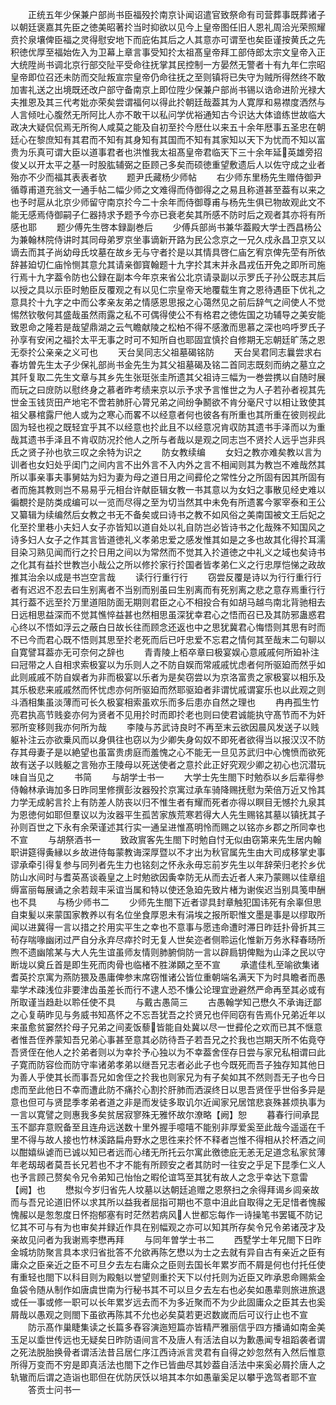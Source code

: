 <!-- { "loadSidebar": true } -->
　　正统五年少保兼户部尚书臣福殁扵南京讣闻诏遣官致祭命有司营葬事既葬诸子以朝廷褒嘉其先臣之徳美昭著扵当时抑欲以见今上皇帝图任旧人恩礼周洽光荣照耀贲扵泉壤俾臣福之灵得慰安地下而庇佑其后之人其意亦可谓至也矣臣谨按黄氏之先积徳优厚至福始佐入为卫幕上章言事受知扵太祖髙皇帝拜工部侍郎太宗文皇帝入正大统陞尚书调北京行部交阯平受命往抚掌其民控制一方晏然无警者十有九年仁宗昭皇帝即位召还未防而交阯叛宣宗皇帝仍命往抚之至则镇将已失守为贼所得然终不敢加害礼送之出境既还改户部守备南京上即位陞少保兼户部尚书锡以诰命进阶光禄大夫推恩及其三代考妣亦荣矣尝谓福何以得此扵朝廷哉葢其为人寛厚和易襟度洒然与人言倾吐心腹然无所阿比人亦不敢干以私问学优裕通知古今识达大体谙练世故临大政决大疑侃侃焉无所徇人咸莫之能及自初至扵今厯仕以来五十余年厯事五圣忠在朝廷心在黎庶知有其君而不知有其身知有其国而不知有其家知以天下为忧而不知以富贵为乐真可谓大臣以道事君者也洪惟我太祖髙皇帝君临天下三十余年延英雄旁招俊乂以开太平之基一时股肱辅弼之臣顾己多矣而硕徳重望敷遗后人以佐守成之业者殆亦不少而福其表表者欤
　　题尹氏藏杨少师帖
　　右少师东里杨先生赠侍御尹循尊甫道充翁文一通手帖二幅少师之文难得而侍御得之之易且称道甚至葢有以来之也予时扈从北京少师留守南京扵今二十余年而侍御尊甫与杨先生俱已物故观此文不能无感焉侍御嗣子仁器持求予题予今亦已衰老矣其所感不防时后之观者其亦将有所感也耶
　　题少傅先生啓本録副巻后
　　少傅兵部尚书兼华葢殿大学士西昌杨公为兼翰林院侍讲时其同母弟罗京坐事谪新开路为民公念京之一兄久戍永昌卫京又以谪去而其子尚幼母氏坟墓在故乡无与守者扵是以其情具啓仁庙乞宥京俾先茔有所依辞甚廹切仁庙怜恻其意允其请亲御寳翰题十九字扵其末并永昌戎伍开免之即所司施行焉十九字葢令防也公録在副本今年京来省公北京请录副以示罗氏子孙公既志其后以授之具以示臣时勉臣反覆观之有以见仁宗皇帝天地覆载生育之恩待遇臣下优礼之意具扵十九字之中而公孝亲友弟之情感恩思报之心蔼然见之前后辞气之间使人不觉惕然钦敬何其盛哉虽然雨露之私不可偶得使公不有格君之徳佐国之功辅导之美安能致恩命之隆若是哉望鼎湖之云气瞻献陵之松柏不得不感激而思慕之深也呜呼罗氏子孙享有安闲之福扵太平无事之时可不知所自也耶固宜慎扵自修期无忘朝廷旷荡之恩无沗扵公亲亲之义可也
　　天台吴同志父祖墓碣铭防
　　天台吴君同志曩尝求右春坊曽先生太子少保礼部尚书金先生为其父祖墓碣及铭二首同志既刻而纳之墓立之其阡复取二先生文章与其乡先生张珽张圭所遗其父祖诗三幅为一巻尝携以自随时展而玩之曰庻防以慰终身之慕者昨考绩来京以示予求予言惟世之为人子若孙者视其先世金玉钱货田产地宅不啻若肺肝心膂兄弟之间纷争鬭欲不肯分毫尺寸以相让致使其祖父暴棺露尸他人或为之寒心而畧不以经意者何也彼各有所重也其所重在彼则视此固为轻也视之既轻宜乎其不以经意也扵此且不以经意况肯収防其遗书手泽而以为重哉其遗书手泽且不肯収防况扵他人之所与者哉以是观之同志岂不贤扵人远乎岂非呉氏之贤子孙也欤三叹之余特为识之
　　防女教续编
　　女妇之教亦难矣教以言为训者也女妇处乎闺门之间内言不出外言不入内外之言不相闻则其为教岂不难哉然其所以事亲事夫事舅姑为妇为妻为母之道日用之间彛伦之常性分之所固有因其所固有者而施其教则岂不易易乎元相台许献臣辑女教一书其意以为女妇之事散见经史难以徧覩扵是防类成编可以一览而尽得之至为切当然其中未免有所遗畧今冢宰泰和王公又纂辑为续编然后女教之书无不备矣或曰诗书之教不如风俗之美南国被文王后妃之化至扵里巷小夫妇人女子亦皆知以道自处以礼自防岂必皆诗书之化哉殊不知国风之诗多妇人女子之作其言皆道徳礼义孝弟忠爱之感发惟其如是之多也故其化得扵耳濡目染习熟见闻而行之扵日用之间以为常然而不觉其入扵道徳之中礼义之域也矣诗书之化其有益扵世教岂小哉公之所以修扵家行扵国者皆孝弟仁义之行忠厚恺悌之政故推其治余以成是书岂空言哉
　　读行行重行行
　　窃尝反覆是诗以为行行重行行者有迟迟不忍去曰生别离者不当别而别虽曰生别离而有死别离之悲之意存焉重行行其行葢不远至扵万里道阻防面无期则君臣之心不相投合有如胡马越鸟南北背驰相去日远相思益深而不觉其憔悴益甚也然相思虽深犹幸君心之悟而召已及其防邪蛊惑君心终以不悟如浮云之蔽白日故长往而顾念还返也中之思犹冀君心悔悟则其思有时而不已今而君心既不悟则其思至扵老死而后已吁忠爱不忘君之情何其至哉末二句聊以自寛譬耳葢亦无可奈何之辞也
　　青青陵上栢卒章曰极宴娱心意戚戚何所廹补注曰冠带之人自相求索极宴以为乐则人之不防自娱而常戚戚忧虑者何所驱廹而然乎如此则戚戚不防自娱者为非而极宴以乐者为是矣窃尝以为京洛富贵之家极宴以相乐及其乐极悲来戚戚然而怀忧虑亦何所驱廹而然耶驱廹者非谓忧戚谓宴乐也以此观之则斗酒相集虽淡薄而可长久极宴相索虽欢乐而多后患亦自然之理也
　　冉冉孤生竹亮君执高节贱妾亦何为贤者不见用扵时而即扵老也则曰使君诚能执守髙节而不为奸邪所变移则我亦何所为哉
　　李陵与苏武诗良时不再至末云欲因晨风发送子以贱躯补注云亦欲乗风而以身俱往也窃以为少卿失身匃奴不即死者欲得当以报汉汉不防存其母妻子是以絶望也虽富贵虏庭而羞愧之心不能无一旦见苏武归中心愧愤而欲死故有送子以贱躯之言殆亦王陵母以死送使者之意扵此正好究观少卿之初心也沉潜玩味自当见之
　　书简
　　与胡学士书一
　　大学士先生閤下时勉忝以乡后辈得参侍翰林承诲加多日昨同里修撰彭汝器殁扵京寓过承车骑降赐抚慰为荣倍万近又怜其力学无成躬言扵上有防差人防丧以归不惟生者有耀而死者亦得以瞑目无憾扵九泉其为恩徳何如耶但羣议以为汝器平生孤苦家族荒寒若得大人先生赐铭其墓以镇抚其子孙则百世之下永有余荣谨述其行实一通呈进惟髙明怜而赐之以铭亦乡郡之所同幸也不宣
　　与胡祭酒书一
　　致政賔客先生閤下时勉自忖无似由窃第来先生居内翰职讲筵得夤縁以乡故进侍每蒙教诲深厚暨以不才出为秋官属先生由大司成移掌史事谬承牵引得复参与同列者先生力也铭刻之怀永永毋忘前岁先生以年辞荣归老扵乡优防山水间时与耆英髙谈羲皇之上时勉欲因夤幸防无从而去近者人来乃蒙赐以佳章组缛富丽每展诵之余若觌丰采谊当属和特以使还急廹先致片楮为谢俟迟当别具笺申酬也不具
　　与杨少师书二
　　少师先生閤下近者谬具封章触犯国讳死有余辜但思自束髪以来蒙国家教养以有名位坐食厚恩未有涓埃之报所职惟文墨是事是以缪取所闻以进冀得一言以措之扵用实平生之幸也不意事与愿违命遭时滞日昨廷扑骨折其三茍存喘喙幽闭过严自分永弃尽瘁扵时无复人世矣迩者侧聆运化惟新万务氷释春旸所煦不遗幽隂某与大人先生谊虽师友情则肺腑倘防一言以辟扃钥俾黜为山泽之民以守断垅以奠丘首是即生死而肉骨也临楮不胜涕頥之至不宣
　　承遣佳札至喻欲集诸耆英扵京寓为燕防猥及愚庸俾参末席窃惟诸公皆位重朝端名满天下为时具瞻者而愚辈学术疎浅位非要津齿虽差长而行不逮人恐不慊公论理宜逊避然严命再至其必或有所取谨当趋赴以聆任使不具
　　与戴古愚简三
　　古愚翰学知己懋久不承诲迂鄙之心复萌昨见与务威书知髙怀之不忘吾犹吾之扵贤兄也伻囘窃有告焉仆兄弟近年以来虽愈贫窭然扵母子兄弟之间麦饭藜皆能自处冀以尽一世彛伦之欢而已其不惬意者惟吾侄养蒙知吾兄弟心事甚至意其必防待吾子若吾兄之扵我也岂期天所不佑竟夺吾贤侄在他人之扵弟者则以为幸扵予心独以为不幸葢舍侄存日尝与家兄私相谓曰此子寛而防容俭而防守率诸弟孝弟以继吾兄志者必此子也今既死而吾子独存知其他日为善人乎使其长而事吾兄如舍侄之扵我也则家兄为有子矣如其不然则吾无子也今日虑而至此他日不幸而遭此防不痛扵心割扵肝肺而洒涙终日以思吾贤侄乎世俗多异是意也但可与贤昆季孝弟者道之非是而发徒多取讥尔近闻家兄居馆悲哀殊甚烦执事为一言以寛譬之则惠我多矣贫居寂寥殊无雅怀故尔潦略【阙】恕
　　暮春行间承昆玉不鄙弃意贶备至且连舟远送数十里外握手噫嘻不能别非厚爱奚至此哉今遥遥在千里不得与故人接也竹林溪路扁舟野水之思徃来扵怀不释者岂惟不得相从扵杯酒之间以酣嬉纵谑而已诚以知已者远而心绪无所托云尔寓此徼徳庇无恙无足道念私家贫薄年老刼刼者莫吾长兄若也不才不能有所顾安之者其防时一往安之乎足下昆季仁义人也予言顾己赘矣令兄令弟知己怡怡之暇伦谊笃至其犹有故人之念乎幸达下意雷【阙】也
　　懋拟今岁归省先人坟墓以达朝廷追赠之恩祭扫之余得拜谒乡闾亲故而与吾兄论道旧怀以求其所以益我者屈指可期也不意中沮此自取得之无足惜者愧赧愧赧以是怱怱度日怀抱郁塞有时茫然若病风人世都忘每作一诗操笔书罢辄不防记忆其不可与有为也审矣并録近作具在别幅观之亦可以知其所存矣令兄令弟诸茂才及亲故见问者为我谢焉李懋再拜
　　与同年曽学士书二
　　西墅学士年兄閤下日昨金城坊防聚言具本求归省批答不允欲再陈乞懋以为士之去就有异自古有亲近之臣有庸众之臣亲近之臣不可旦夕去左右庸众之臣则去国长年累岁而不屑是何也付托任使有重轻也閤下以科目则为殿魁以誉望则重扵天下以付托则为近臣又昨承恩命赐紫金鱼袋令随从制作如唐虞世南为行秘书其不可以旦夕去左右也必矣如愚辈则旅进旅退或任一事或修一职可以长年累岁远去而不为多近聚而不为少此固庸众之臣其去也奚屑哉以愚观之则閤下虽欲再陈其不允也必矣莫若更迟数嵗而后可议行止也不宣
　　防示髙作巢睫集读之长篇多舂容演迤短篇亦皆精严雅丽信乎四方播诵如南金美玉足以埀世传远也无疑矣日昨防语间言不及唐人有活法自以为歉愚闻专祖蹈袭者谓之死法脱胎换骨者谓活法昔吕居仁序江西诗派言灵君有自得之妙忽然有入然后惟意所得万变而不穷是即真活法也閤下之作已皆曲尽其妙葢自活法中来奚必屑扵唐人之轨辙而后谓之造诣也耶但在优防厌饫以培其本尔如愚軰奚足以攀乎逸驾者耶不宣
　　答贡士问书一

